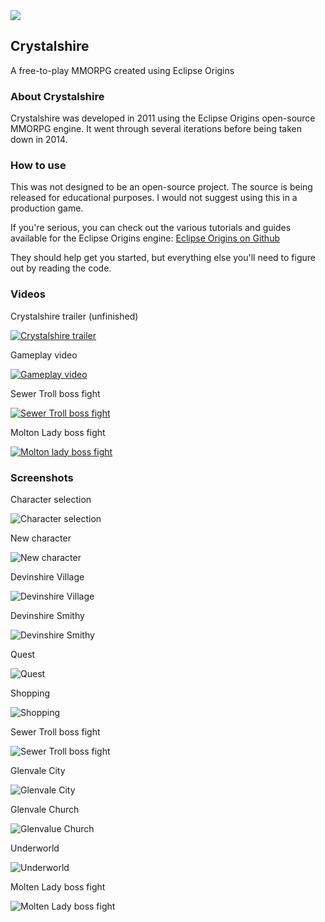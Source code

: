 <img src="http://i.imgur.com/JsBSWkZ.png">

## Crystalshire
A free-to-play MMORPG created using Eclipse Origins

### About Crystalshire
Crystalshire was developed in 2011 using the Eclipse Origins open-source MMORPG engine. It went through several iterations before being taken down in 2014.

### How to use
This was not designed to be an open-source project. The source is being released for educational purposes. I would not suggest using this in a production game.

If you're serious, you can check out the various tutorials and guides available for the Eclipse Origins engine: [Eclipse Origins on Github](https://github.com/RobinPerris/EclipseOrigins)

They should help get you started, but everything else you'll need to figure out by reading the code.

### Videos
Crystalshire trailer (unfinished)

[![Crystalshire trailer](http://img.youtube.com/vi/yYq3T5Dc-e4/0.jpg)](http://www.youtube.com/watch?v=yYq3T5Dc-e4)

Gameplay video

[![Gameplay video](http://img.youtube.com/vi/Z1n4so2_ZcU/0.jpg)](http://www.youtube.com/watch?v=Z1n4so2_ZcU)

Sewer Troll boss fight

[![Sewer Troll boss fight](http://img.youtube.com/vi/rqUK6nl69zo/0.jpg)](http://www.youtube.com/watch?v=rqUK6nl69zo)

Molton Lady boss fight

[![Molton lady boss fight](http://img.youtube.com/vi/AE_3iT1AcHI/0.jpg)](http://www.youtube.com/watch?v=AE_3iT1AcHI)

### Screenshots
Character selection

![Character selection](http://i.imgur.com/0xb1LYU.jpg)

New character

![New character](http://i.imgur.com/rKDkmpo.jpg)

Devinshire Village

![Devinshire Village](http://i.imgur.com/N3k2apB.png)

Devinshire Smithy

![Devinshire Smithy](http://i.imgur.com/ov0DTF8.png)

Quest

![Quest](http://i.imgur.com/x3DRCdG.png)

Shopping

![Shopping](http://i.imgur.com/3GOxXfe.png)

Sewer Troll boss fight

![Sewer Troll boss fight](http://i.imgur.com/9qJrB2U.png)

Glenvale City

![Glenvale City](http://i.imgur.com/8iPHZeZ.jpg)

Glenvale Church

![Glenvalue Church](http://i.imgur.com/Ts7nxSv.png)

Underworld

![Underworld](http://i.imgur.com/HmYT2Tc.png)

Molten Lady boss fight

![Molten Lady boss fight](http://i.imgur.com/7BF9keQ.png)